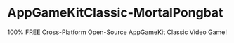# AppGameKitClassic-MortalPongbat
100% FREE Cross-Platform Open-Source AppGameKit Classic Video Game!
